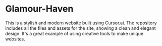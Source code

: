 # Glamour-Haven
This is a stylish and modern website built using Cursor.ai. The repository includes all the files and assets for the site, showing a clean and elegant design. It's a great example of using creative tools to make unique websites.
